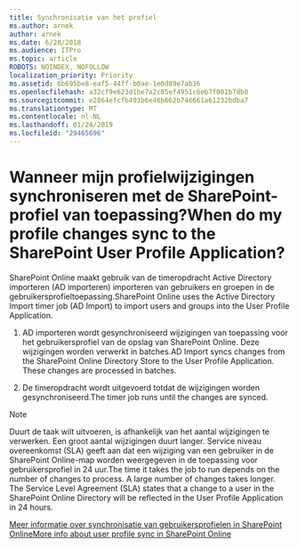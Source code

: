 ```yaml
---
title: Synchronisatie van het profiel
ms.author: arnek
author: arnek
ms.date: 6/20/2018
ms.audience: ITPro
ms.topic: article
ROBOTS: NOINDEX, NOFOLLOW
localization_priority: Priority
ms.assetid: 6b695be8-eaf5-44ff-b0ae-1e0d89e7ab36
ms.openlocfilehash: a32cf9e623d1be7a2c85ef4951c6eb7f001b7db0
ms.sourcegitcommit: e2864efcfb493b6e46b662b746661a61232bdba7
ms.translationtype: MT
ms.contentlocale: nl-NL
ms.lasthandoff: 01/24/2019
ms.locfileid: "29465696"
---
```

# <a name="when-do-my-profile-changes-sync-to-the-sharepoint-user-profile-application"></a><span data-ttu-id="1ffbf-102">Wanneer mijn profielwijzigingen synchroniseren met de SharePoint-profiel van toepassing?</span><span class="sxs-lookup"><span data-stu-id="1ffbf-102">When do my profile changes sync to the SharePoint User Profile Application?</span></span>

<span data-ttu-id="1ffbf-103">SharePoint Online maakt gebruik van de timeropdracht Active Directory importeren (AD importeren) importeren van gebruikers en groepen in de gebruikersprofieltoepassing.</span><span class="sxs-lookup"><span data-stu-id="1ffbf-103">SharePoint Online uses the Active Directory Import timer job (AD Import) to import users and groups into the User Profile Application.</span></span> 
  
1. <span data-ttu-id="1ffbf-p101">AD importeren wordt gesynchroniseerd wijzigingen van toepassing voor het gebruikersprofiel van de opslag van SharePoint Online. Deze wijzigingen worden verwerkt in batches.</span><span class="sxs-lookup"><span data-stu-id="1ffbf-p101">AD Import syncs changes from the SharePoint Online Directory Store to the User Profile Application. These changes are processed in batches.</span></span>
    
2. <span data-ttu-id="1ffbf-106">De timeropdracht wordt uitgevoerd totdat de wijzigingen worden gesynchroniseerd.</span><span class="sxs-lookup"><span data-stu-id="1ffbf-106">The timer job runs until the changes are synced.</span></span>
    
> [!NOTE]
> <span data-ttu-id="1ffbf-p102">Duurt de taak wilt uitvoeren, is afhankelijk van het aantal wijzigingen te verwerken. Een groot aantal wijzigingen duurt langer. Service niveau overeenkomst (SLA) geeft aan dat een wijziging van een gebruiker in de SharePoint Online-map worden weergegeven in de toepassing voor gebruikersprofiel in 24 uur.</span><span class="sxs-lookup"><span data-stu-id="1ffbf-p102">The time it takes the job to run depends on the number of changes to process. A large number of changes takes longer. The Service Level Agreement (SLA) states that a change to a user in the SharePoint Online Directory will be reflected in the User Profile Application in 24 hours.</span></span> 
  
[<span data-ttu-id="1ffbf-110">Meer informatie over synchronisatie van gebruikersprofielen in SharePoint Online</span><span class="sxs-lookup"><span data-stu-id="1ffbf-110">More info about user profile sync in SharePoint Online</span></span>](https://go.microsoft.com/fwlink/?linkid=875671)
  


